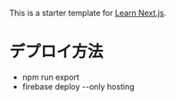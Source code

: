 This is a starter template for [Learn Next.js](https://nextjs.org/learn).

# デプロイ方法

- npm run export
- firebase deploy --only hosting
